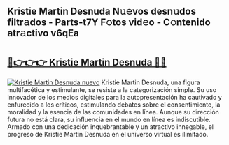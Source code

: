## Kristie Martin Desnuda N𝚞𝚎vos desn𝚞dos filtr𝚊dos - Parts-t7Y F𝚘tos vid𝚎o - C𝚘ntenido atr𝚊ctivo v6qEa

# <h2><a href="http://mb9eiu.tromn.icu/?c=Kristie+Martin+Desnuda">🔗👉👉👉 Kristie Martin Desnuda 🔗🔗</a></h2>

[![Kristie Martin Desnuda nuevo](https://i.imgur.com/pEAQMta.gif)](http://mb9eiu.tromn.icu/?c=Kristie+Martin+Desnuda)
Kristie Martin Desnuda, una figura multifacética y estimulante, se resiste a la categorización simple. Su uso innovador de los medios digitales para la autopresentación ha cautivado y enfurecido a los críticos, estimulando debates sobre el consentimiento, la moralidad y la esencia de las comunidades en línea. Aunque su dirección futura no está clara, su influencia en el mundo en línea es indiscutible. Armado con una dedicación inquebrantable y un atractivo innegable, el progreso de Kristie Martin Desnuda en el universo virtual es ilimitado.
